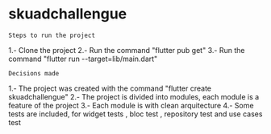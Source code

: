 # skuadchallengue

    Steps to run the project
 
  1.- Clone the project
  2.- Run the command "flutter pub get"
  3.- Run the command "flutter run --target=lib/main.dart"
  

    Decisions made

   1.- The project was created with the command "flutter create skuadchallengue"
   2.- The project is divided into modules, each module is a feature of the project
   3.- Each module is with clean arquitecture
   4.- Some tests are included, for widget tests , bloc test , repository test and use cases test
   